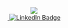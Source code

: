 <div id="header" align="center">
  <img src="https://media.giphy.com/media/RbDKaczqWovIugyJmW/giphy.gif"/>
<div id="badges"> 
  <a href="https://komarev.com/ghpvc/?username=kinkeadian25">
    <img src="https://komarev.com/ghpvc/?username=kinkeadian25&style=flat-square&color=blue" alt=""/>
  <a href="www.linkedin.com/in/ian-kinkead-a2461b219">
    <img src="https://img.shields.io/badge/LinkedIn-blue?style=for-the-badge&logo=linkedin&logoColor=white" alt="LinkedIn Badge"/>
  </a>
</div> 
